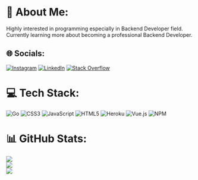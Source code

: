 # 💫 About Me:
Highly interested in programming especially in Backend Developer field. Currently learning more about becoming a professional Backend Developer.


## 🌐 Socials:
[![Instagram](https://img.shields.io/badge/Instagram-%23E4405F.svg?logo=Instagram&logoColor=white)](https://instagram.com/helvizar) [![LinkedIn](https://img.shields.io/badge/LinkedIn-%230077B5.svg?logo=linkedin&logoColor=white)](https://linkedin.com/in/helvizar) [![Stack Overflow](https://img.shields.io/badge/-Stackoverflow-FE7A16?logo=stack-overflow&logoColor=white)](https://stackoverflow.com/users/20146436) 

# 💻 Tech Stack:
![Go](https://img.shields.io/badge/go-%2300ADD8.svg?style=for-the-badge&logo=go&logoColor=white) ![CSS3](https://img.shields.io/badge/css3-%231572B6.svg?style=for-the-badge&logo=css3&logoColor=white) ![JavaScript](https://img.shields.io/badge/javascript-%23323330.svg?style=for-the-badge&logo=javascript&logoColor=%23F7DF1E) ![HTML5](https://img.shields.io/badge/html5-%23E34F26.svg?style=for-the-badge&logo=html5&logoColor=white) ![Heroku](https://img.shields.io/badge/heroku-%23430098.svg?style=for-the-badge&logo=heroku&logoColor=white) ![Vue.js](https://img.shields.io/badge/vuejs-%2335495e.svg?style=for-the-badge&logo=vuedotjs&logoColor=%234FC08D) ![NPM](https://img.shields.io/badge/NPM-%23000000.svg?style=for-the-badge&logo=npm&logoColor=white)
# 📊 GitHub Stats:
![](https://github-readme-stats.vercel.app/api?username=helvizar&theme=dark&hide_border=true&include_all_commits=false&count_private=false)<br/>
![](https://github-readme-streak-stats.herokuapp.com/?user=helvizar&theme=dark&hide_border=true)<br/>
![](https://github-readme-stats.vercel.app/api/top-langs/?username=helvizar&theme=dark&hide_border=true&include_all_commits=false&count_private=false&layout=compact)

<!-- Proudly created with GPRM ( https://gprm.itsvg.in ) -->
